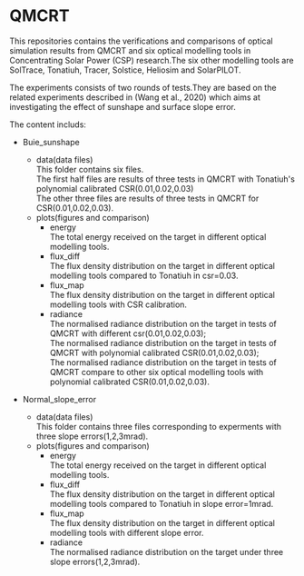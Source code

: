 # QMCRT

This repositories contains the verifications and comparisons of optical simulation results from QMCRT and six optical modelling tools in Concentrating Solar Power (CSP) research.The six other modelling tools are SolTrace, Tonatiuh, Tracer, Solstice, Heliosim and SolarPILOT.<br>

The experiments consists of two rounds of tests.They are based on the related experiments described in (Wang et al., 2020) which aims at investigating the effect of sunshape and surface slope error.<br>

The content includs:<br>

* Buie_sunshape<br>
  * data(data files)<br>
  This folder contains six files. <br> The first half files are results of three tests in QMCRT with Tonatiuh's polynomial calibrated CSR(0.01,0.02,0.03)<br>The other three files are results of three tests in QMCRT for CSR(0.01,0.02,0.03).
  * plots(figures and comparison)<br>
    * energy<br>      The total energy received on the target in different optical modelling tools.
    * flux_diff<br>    The flux density distribution on the target in different optical modelling tools compared to Tonatiuh in csr=0.03.
    * flux_map <br>   The flux density distribution on the target in different optical modelling tools with CSR calibration.
    * radiance<br>    The normalised radiance distribution on the target in tests of QMCRT with different csr(0.01,0.02,0.03);<br> The normalised radiance distribution on the target in tests of QMCRT with polynomial calibrated CSR(0.01,0.02,0.03);<br>The normalised radiance distribution on the target in tests of QMCRT compare to other six optical modelling tools with polynomial calibrated CSR(0.01,0.02,0.03).
   
* Normal_slope_error<br>
  * data(data files)<br>
   This folder contains three files corresponding to experments with three slope errors(1,2,3mrad). 
  * plots(figures and comparison)<br>
    * energy<br>        The total energy received on the target in different optical modelling tools.
    * flux_diff<br>     The flux density distribution on the target in different optical modelling tools compared to Tonatiuh in slope error=1mrad.
    * flux_map <br>     The flux density distribution on the target in different optical modelling tools with different slope error.
    * radiance<br>      The normalised radiance distribution on the target under three slope errors(1,2,3mrad).
                                                                                   
